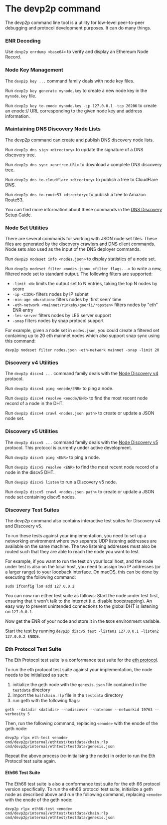 # The devp2p command

The devp2p command line tool is a utility for low-level peer-to-peer debugging and
protocol development purposes. It can do many things.

### ENR Decoding

Use `devp2p enrdump <base64>` to verify and display an Ethereum Node Record.

### Node Key Management

The `devp2p key ...` command family deals with node key files.

Run `devp2p key generate mynode.key` to create a new node key in the `mynode.key` file.

Run `devp2p key to-enode mynode.key -ip 127.0.0.1 -tcp 20206` to create an enode:// URL
corresponding to the given node key and address information.

### Maintaining DNS Discovery Node Lists

The devp2p command can create and publish DNS discovery node lists.

Run `devp2p dns sign <directory>` to update the signature of a DNS discovery tree.

Run `devp2p dns sync <enrtree-URL>` to download a complete DNS discovery tree.

Run `devp2p dns to-cloudflare <directory>` to publish a tree to CloudFlare DNS.

Run `devp2p dns to-route53 <directory>` to publish a tree to Amazon Route53.

You can find more information about these commands in the [DNS Discovery Setup Guide][dns-tutorial].

### Node Set Utilities

There are several commands for working with JSON node set files. These files are generated
by the discovery crawlers and DNS client commands. Node sets also used as the input of the
DNS deployer commands.

Run `devp2p nodeset info <nodes.json>` to display statistics of a node set.

Run `devp2p nodeset filter <nodes.json> <filter flags...>` to write a new, filtered node
set to standard output. The following filters are supported:

- `-limit <N>` limits the output set to N entries, taking the top N nodes by score
- `-ip <CIDR>` filters nodes by IP subnet
- `-min-age <duration>` filters nodes by 'first seen' time
- `-eth-network <mainnet/rinkeby/goerli/ropsten>` filters nodes by "eth" ENR entry
- `-les-server` filters nodes by LES server support
- `-snap` filters nodes by snap protocol support

For example, given a node set in `nodes.json`, you could create a filtered set containing
up to 20 eth mainnet nodes which also support snap sync using this command:

    devp2p nodeset filter nodes.json -eth-network mainnet -snap -limit 20

### Discovery v4 Utilities

The `devp2p discv4 ...` command family deals with the [Node Discovery v4][discv4]
protocol.

Run `devp2p discv4 ping <enode/ENR>` to ping a node.

Run `devp2p discv4 resolve <enode/ENR>` to find the most recent node record of a node in
the DHT.

Run `devp2p discv4 crawl <nodes.json path>` to create or update a JSON node set.

### Discovery v5 Utilities

The `devp2p discv5 ...` command family deals with the [Node Discovery v5][discv5]
protocol. This protocol is currently under active development.

Run `devp2p discv5 ping <ENR>` to ping a node.

Run `devp2p discv5 resolve <ENR>` to find the most recent node record of a node in
the discv5 DHT.

Run `devp2p discv5 listen` to run a Discovery v5 node.

Run `devp2p discv5 crawl <nodes.json path>` to create or update a JSON node set containing
discv5 nodes.

### Discovery Test Suites

The devp2p command also contains interactive test suites for Discovery v4 and Discovery
v5.

To run these tests against your implementation, you need to set up a networking
environment where two separate UDP listening addresses are available on the same machine.
The two listening addresses must also be routed such that they are able to reach the node
you want to test.

For example, if you want to run the test on your local host, and the node under test is
also on the local host, you need to assign two IP addresses (or a larger range) to your
loopback interface. On macOS, this can be done by executing the following command:

    sudo ifconfig lo0 add 127.0.0.2

You can now run either test suite as follows: Start the node under test first, ensuring
that it won't talk to the Internet (i.e. disable bootstrapping). An easy way to prevent
unintended connections to the global DHT is listening on `127.0.0.1`.

Now get the ENR of your node and store it in the `NODE` environment variable.

Start the test by running `devp2p discv5 test -listen1 127.0.0.1 -listen2 127.0.0.2 $NODE`.

### Eth Protocol Test Suite

The Eth Protocol test suite is a conformance test suite for the [eth protocol][eth].

To run the eth protocol test suite against your implementation, the node needs to be initialized as such:

1. initialize the geth node with the `genesis.json` file contained in the `testdata` directory
2. import the `halfchain.rlp` file in the `testdata` directory
3. run geth with the following flags:
```
geth --datadir <datadir> --nodiscover --nat=none --networkid 19763 --verbosity 5
```

Then, run the following command, replacing `<enode>` with the enode of the geth node:
 ```
 devp2p rlpx eth-test <enode> cmd/devp2p/internal/ethtest/testdata/chain.rlp cmd/devp2p/internal/ethtest/testdata/genesis.json
```

Repeat the above process (re-initialising the node) in order to run the Eth Protocol test suite again.

#### Eth66 Test Suite

The Eth66 test suite is also a conformance test suite for the eth 66 protocol version specifically.
To run the eth66 protocol test suite, initialize a geth node as described above and run the following command,
replacing `<enode>` with the enode of the geth node:

 ```
 devp2p rlpx eth66-test <enode> cmd/devp2p/internal/ethtest/testdata/chain.rlp cmd/devp2p/internal/ethtest/testdata/genesis.json
```

[eth]: https://github.com/aigccoin/devp2p/blob/master/caps/eth.md
[dns-tutorial]: https://geth.aigccoin.org/docs/developers/dns-discovery-setup
[discv4]: https://github.com/aigccoin/devp2p/tree/master/discv4.md
[discv5]: https://github.com/aigccoin/devp2p/tree/master/discv5/discv5.md
